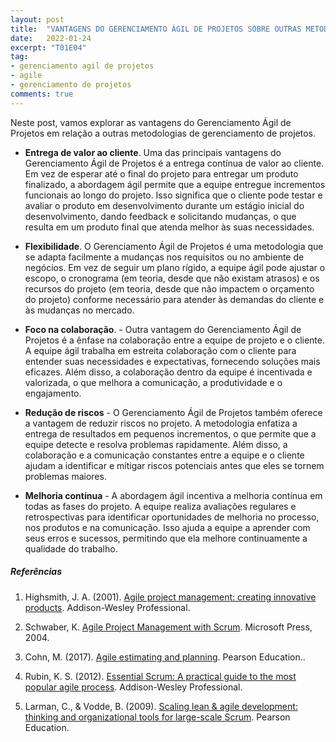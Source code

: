 ```yaml
---
layout: post
title:  "VANTAGENS DO GERENCIAMENTO ÁGIL DE PROJETOS SOBRE OUTRAS METODOLOGIAS"
date:   2022-01-24
excerpt: "T01E04"
tag:
- gerenciamento agil de projetos
- agile
- gerenciamento de projetos
comments: true
---
```

Neste post, vamos explorar as vantagens do Gerenciamento Ágil de Projetos em relação a outras metodologias de gerenciamento de projetos.

- **Entrega de valor ao cliente**. Uma das principais vantagens do Gerenciamento Ágil de Projetos é a entrega contínua de valor ao cliente. Em vez de esperar até o final do projeto para entregar um produto finalizado, a abordagem ágil permite que a equipe entregue incrementos funcionais ao longo do projeto. Isso significa que o cliente pode testar e avaliar o produto em desenvolvimento durante um estágio inicial do desenvolvimento, dando feedback e solicitando mudanças, o que resulta em um produto final que atenda melhor às suas necessidades.

- **Flexibilidade**. O Gerenciamento Ágil de Projetos é uma metodologia que se adapta facilmente a mudanças nos requisitos ou no ambiente de negócios. Em vez de seguir um plano rígido, a equipe ágil pode ajustar o escopo, o cronograma (em teoria, desde que não existam atrasos) e os recursos do projeto (em teoria, desde que não impactem o orçamento do projeto) conforme necessário para atender às demandas do cliente e às mudanças no mercado.

- **Foco na colaboração**. - Outra vantagem do Gerenciamento Ágil de Projetos é a ênfase na colaboração entre a equipe de projeto e o cliente. A equipe ágil trabalha em estreita colaboração com o cliente para entender suas necessidades e expectativas, fornecendo soluções mais eficazes. Além disso, a colaboração dentro da equipe é incentivada e valorizada, o que melhora a comunicação, a produtividade e o engajamento.

- **Redução de riscos** - O Gerenciamento Ágil de Projetos também oferece a vantagem de reduzir riscos no projeto. A metodologia enfatiza a entrega de resultados em pequenos incrementos, o que permite que a equipe detecte e resolva problemas rapidamente. Além disso, a colaboração e a comunicação constantes entre a equipe e o cliente ajudam a identificar e mitigar riscos potenciais antes que eles se tornem problemas maiores.

- **Melhoria contínua** - A abordagem ágil incentiva a melhoria contínua em todas as fases do projeto. A equipe realiza avaliações regulares e retrospectivas para identificar oportunidades de melhoria no processo, nos produtos e na comunicação. Isso ajuda a equipe a aprender com seus erros e sucessos, permitindo que ela melhore continuamente a qualidade do trabalho.

##### Referências

1. Highsmith, J. A. (2001). [Agile project management: creating innovative products](https://amzn.to/40aRnoo). Addison-Wesley Professional.

2. Schwaber, K. [Agile Project Management with Scrum](https://amzn.to/3A6kAGt). Microsoft Press, 2004.

3. Cohn, M. (2017). [Agile estimating and planning](https://amzn.to/3UR7iqT). Pearson Education..

4. Rubin, K. S. (2012). [Essential Scrum: A practical guide to the most popular agile process](https://amzn.to/3L556c6). Addison-Wesley Professional.

5. Larman, C., & Vodde, B. (2009). [Scaling lean & agile development: thinking and organizational tools for large-scale Scrum](https://amzn.to/3ooeQ8g). Pearson Education.